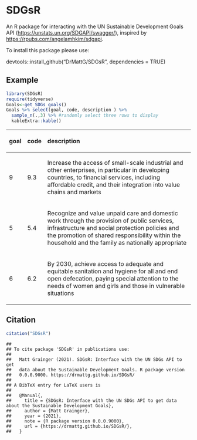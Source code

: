 SDGsR
================

An R package for interacting with the UN Sustainable Development Goals
API (<https://unstats.un.org/SDGAPI/swagger/>), inspired by
<https://rpubs.com/angelamhkim/sdgapi>.

To install this package please use:

devtools::install\_github(“DrMattG/SDGsR”, dependencies = TRUE)

## Example

``` r
library(SDGsR)
require(tidyverse)
Goals<-get_SDGs_goals()
Goals %>% select(goal, code, description ) %>% 
  sample_n(.,3) %>% #randomly select three rows to display
  kableExtra::kable()
```

<table>

<thead>

<tr>

<th style="text-align:left;">

goal

</th>

<th style="text-align:left;">

code

</th>

<th style="text-align:left;">

description

</th>

</tr>

</thead>

<tbody>

<tr>

<td style="text-align:left;">

9

</td>

<td style="text-align:left;">

9.3

</td>

<td style="text-align:left;">

Increase the access of small-scale industrial and other enterprises, in
particular in developing countries, to financial services, including
affordable credit, and their integration into value chains and markets

</td>

</tr>

<tr>

<td style="text-align:left;">

5

</td>

<td style="text-align:left;">

5.4

</td>

<td style="text-align:left;">

Recognize and value unpaid care and domestic work through the provision
of public services, infrastructure and social protection policies and
the promotion of shared responsibility within the household and the
family as nationally appropriate

</td>

</tr>

<tr>

<td style="text-align:left;">

6

</td>

<td style="text-align:left;">

6.2

</td>

<td style="text-align:left;">

By 2030, achieve access to adequate and equitable sanitation and hygiene
for all and end open defecation, paying special attention to the needs
of women and girls and those in vulnerable situations

</td>

</tr>

</tbody>

</table>

## Citation

``` r
citation("SDGsR")
```

    ## 
    ## To cite package 'SDGsR' in publications use:
    ## 
    ##   Matt Grainger (2021). SDGsR: Interface with the UN SDGs API to get
    ##   data about the Sustainable Development Goals. R package version
    ##   0.0.0.9000. https://drmattg.github.io/SDGsR/
    ## 
    ## A BibTeX entry for LaTeX users is
    ## 
    ##   @Manual{,
    ##     title = {SDGsR: Interface with the UN SDGs API to get data about the Sustainable Development Goals},
    ##     author = {Matt Grainger},
    ##     year = {2021},
    ##     note = {R package version 0.0.0.9000},
    ##     url = {https://drmattg.github.io/SDGsR/},
    ##   }

